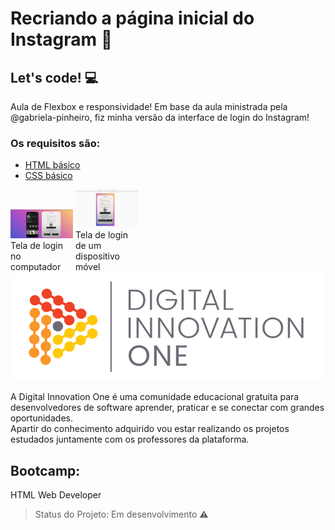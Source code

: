 # Recriando a página inicial do Instagram 🚀

## Let's code! :computer:

Aula de Flexbox e responsividade! Em base da aula ministrada pela @gabriela-pinheiro, fiz minha versão da interface de login do Instagram! 


### Os requisitos são:

* [HTML básico](https://www.w3schools.com/html/)
* [CSS básico](https://developer.mozilla.org/pt-BR/docs/Web/CSS)

<div class="box">
    <img src="img\login.jpeg"/>
    <span> Tela de login no computador </span>
</div>
<div class="box">
    <img src="img\logincelular.jpeg"/>
    <span> Tela de login de um dispositivo móvel</span>
</div>



<style>
div.box {
	width: 100px;

	display: inline-block;
}
</style>



<img src="logo-dio.png" >

A Digital Innovation One é uma comunidade educacional gratuita para desenvolvedores de software aprender, praticar e se conectar com grandes oportunidades.<br>
Apartir do conhecimento adquirido vou estar realizando os projetos estudados juntamente com os professores da plataforma.

## Bootcamp: 
HTML Web Developer 

> Status do Projeto: Em desenvolvimento :warning:
